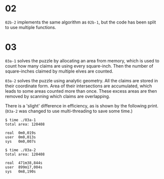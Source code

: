 # 02

`02b-2` implements the same algorithm as `02b-1`, but the code has been split to use multiple functions.

# 03

`03a-1` solves the puzzle by allocating an area from memory, which is used to count how many claims are using every
square-inch. Then the number of square-inches claimed by multiple elves are counted.

`03a-2` solves the puzzle using analytic geometry. All the claims are stored in their coordinate form. Area of their
intersections are accumulated, which leads to some areas counted more than once. These excess areas are then removed by
scanning which claims are overlapping.

There is a 'slight' difference in efficiency, as is shown by the following print. (`03a-2` was changed to use
multi-threading to save some time.)

```
$ time ./03a-1
total area: 120408

real  0m0,019s
user  0m0,013s
sys   0m0,007s

$ time ./03a-2
total area: 120408

real  471m38,844s
user  899m17,004s
sys   0m8,190s
```
